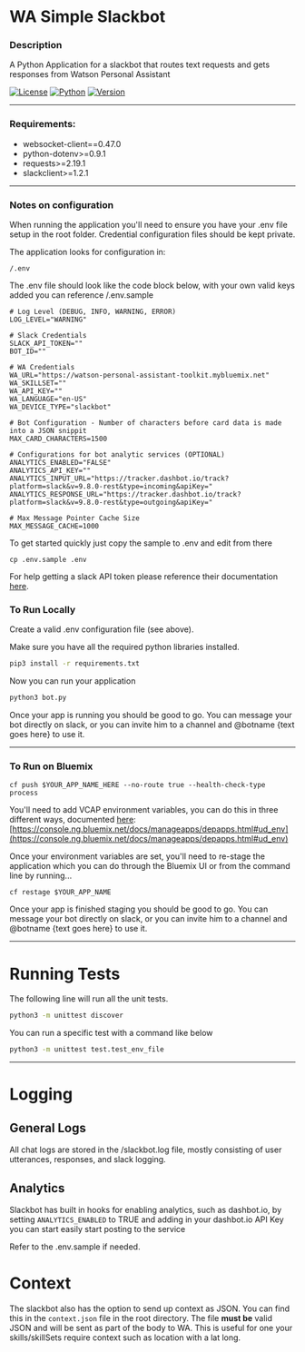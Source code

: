 # WA Simple Slackbot


### Description
A Python Application for a slackbot that routes text requests and gets responses from Watson Personal Assistant

[![License](https://img.shields.io/badge/license-APACHE2-blue.svg)]() [![Python](https://img.shields.io/badge/Python-3.7.0-yellow.svg)]() [![Version](https://img.shields.io/badge/Version-3.1.2-green.svg)]()

---

### Requirements:

* websocket-client==0.47.0
* python-dotenv>=0.9.1
* requests>=2.19.1
* slackclient>=1.2.1

---

### Notes on configuration
When running the application you'll need to ensure you have your .env file setup in the root folder.  Credential configuration files should be kept private.

The application looks for configuration in:
```
/.env
```

The .env file should look like the code block below, with your own valid keys added you can reference /.env.sample
```
# Log Level (DEBUG, INFO, WARNING, ERROR)
LOG_LEVEL="WARNING"

# Slack Credentials
SLACK_API_TOKEN=""
BOT_ID=""

# WA Credentials
WA_URL="https://watson-personal-assistant-toolkit.mybluemix.net"
WA_SKILLSET=""
WA_API_KEY=""
WA_LANGUAGE="en-US"
WA_DEVICE_TYPE="slackbot"

# Bot Configuration - Number of characters before card data is made into a JSON snippit
MAX_CARD_CHARACTERS=1500

# Configurations for bot analytic services (OPTIONAL)
ANALYTICS_ENABLED="FALSE"
ANALYTICS_API_KEY=""
ANALYTICS_INPUT_URL="https://tracker.dashbot.io/track?platform=slack&v=9.8.0-rest&type=incoming&apiKey="
ANALYTICS_RESPONSE_URL="https://tracker.dashbot.io/track?platform=slack&v=9.8.0-rest&type=outgoing&apiKey="

# Max Message Pointer Cache Size
MAX_MESSAGE_CACHE=1000
```

To get started quickly just copy the sample to .env and edit from there

```
cp .env.sample .env
```

For help getting a slack API token please reference their documentation [here](https://get.slack.help/hc/en-us/articles/215770388-Create-and-regenerate-API-tokens).

### To Run Locally

Create a valid .env configuration file (see above).

Make sure you have all the required python libraries installed.

```sh
pip3 install -r requirements.txt
```

Now you can run your application

```sh
python3 bot.py
```

Once your app is running you should be good to go. You can message your bot directly on slack, or you can invite him to a channel and @botname {text goes here} to use it.

---

### To Run on Bluemix

```
cf push $YOUR_APP_NAME_HERE --no-route true --health-check-type process
```

You'll need to add VCAP environment variables, you can do this in three different ways, documented [here](https://console.ng.bluemix.net/docs/manageapps/depapps.html#ud_env):
[https://console.ng.bluemix.net/docs/manageapps/depapps.html#ud_env](https://console.ng.bluemix.net/docs/manageapps/depapps.html#ud_env)

Once your environment variables are set, you'll need to re-stage the application which you can do through the Bluemix UI or from the command line by running...

```
cf restage $YOUR_APP_NAME
```

Once your app is finished staging you should be good to go. You can message your bot directly on slack, or you can invite him to a channel and @botname {text goes here} to use it.

---


# Running Tests

The following line will run all the unit tests.

```sh
python3 -m unittest discover
```

You can run a specific test with a command like below

```sh
python3 -m unittest test.test_env_file
```

---

# Logging

## General Logs

All chat logs are stored in the /slackbot.log file, mostly consisting of user utterances, responses, and slack logging.

## Analytics

Slackbot has built in hooks for enabling analytics, such as dashbot.io, by setting `ANALYTICS_ENABLED` to TRUE and adding in your dashbot.io API Key you can start easily start posting to the service

Refer to the .env.sample if needed.


# Context

The slackbot also has the option to send up context as JSON. You can find this in the `context.json` file in the root directory. The file **must be** valid JSON and will be sent as part of the body to WA. This is useful for one your skills/skillSets require context such as location with a lat long.